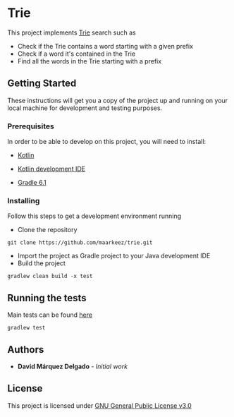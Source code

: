# Trie

This project implements [Trie](https://en.wikipedia.org/wiki/Trie) search such as
* Check if the Trie contains a word starting with a given prefix
* Check if a word it's contained in the Trie
* Find all the words in the Trie starting with a prefix


## Getting Started

These instructions will get you a copy of the project up and running on your local machine for development and testing purposes.

### Prerequisites

In order to be able to develop on this project, you will need to install:

* [Kotlin](https://kotlinlang.org/docs/reference/)

* [Kotlin development IDE](https://www.jetbrains.com/idea/)

* [Gradle 6.1](https://gradle.org/install/)


### Installing

Follow this steps to get a development environment running

* Clone the repository

```
git clone https://github.com/maarkeez/trie.git
```

* Import the project as Gradle project to your Java development IDE
* Build the project

```
gradlew clean build -x test
```

## Running the tests

Main tests can be found [here](./src/test/kotlin/com/dmd/trie/TrieTest.kt)

```
gradlew test
```

## Authors

* **David Márquez Delgado** - *Initial work* 

## License

This project is licensed under [GNU General Public License v3.0](LICENSE.md)
